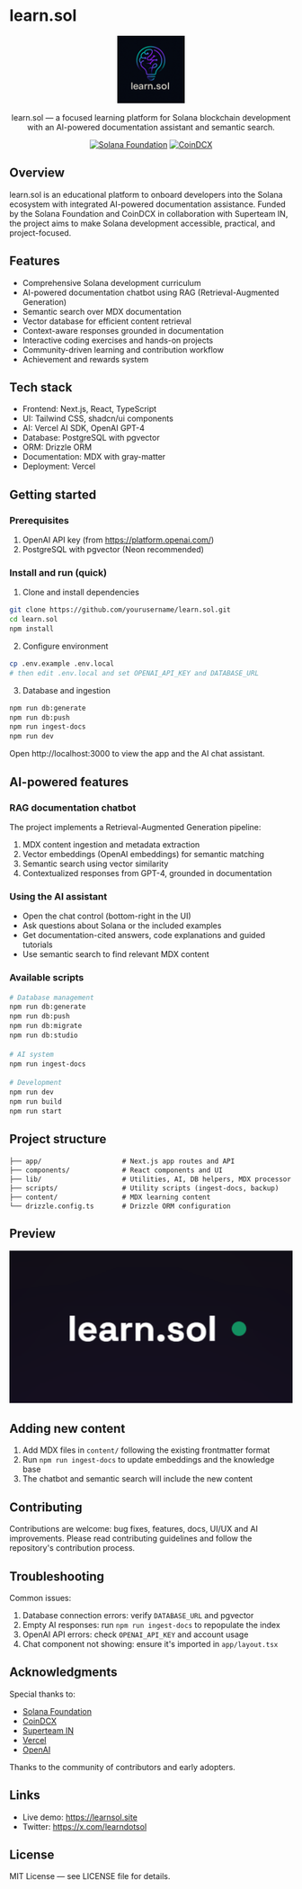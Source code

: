 # learn.sol

<div align="center">
  <img src="app/icon.ico" alt="Learn SOL Logo" width="120" />
  
  <p>learn.sol — a focused learning platform for Solana blockchain development with an AI-powered documentation assistant and semantic search.</p>

  [![Solana Foundation](https://img.shields.io/badge/Funded%20by-Solana%20Foundation-14F195?style=for-the-badge)](https://solana.com)
  [![CoinDCX](https://img.shields.io/badge/Funded%20by-CoinDCX-3366FF?style=for-the-badge)](https://coindcx.com)

</div>

## Overview

learn.sol is an educational platform to onboard developers into the Solana ecosystem with integrated AI-powered documentation assistance. Funded by the Solana Foundation and CoinDCX in collaboration with Superteam IN, the project aims to make Solana development accessible, practical, and project-focused.

## Features

- Comprehensive Solana development curriculum
- AI-powered documentation chatbot using RAG (Retrieval-Augmented Generation)
- Semantic search over MDX documentation
- Vector database for efficient content retrieval
- Context-aware responses grounded in documentation
- Interactive coding exercises and hands-on projects
- Community-driven learning and contribution workflow
- Achievement and rewards system

## Tech stack

- Frontend: Next.js, React, TypeScript
- UI: Tailwind CSS, shadcn/ui components
- AI: Vercel AI SDK, OpenAI GPT-4
- Database: PostgreSQL with pgvector
- ORM: Drizzle ORM
- Documentation: MDX with gray-matter
- Deployment: Vercel

## Getting started

### Prerequisites

1. OpenAI API key (from https://platform.openai.com/)
2. PostgreSQL with pgvector (Neon recommended)

### Install and run (quick)

1. Clone and install dependencies

```bash
git clone https://github.com/yourusername/learn.sol.git
cd learn.sol
npm install
```

2. Configure environment

```bash
cp .env.example .env.local
# then edit .env.local and set OPENAI_API_KEY and DATABASE_URL
```

3. Database and ingestion

```bash
npm run db:generate
npm run db:push
npm run ingest-docs
npm run dev
```

Open http://localhost:3000 to view the app and the AI chat assistant.

## AI-powered features

### RAG documentation chatbot

The project implements a Retrieval-Augmented Generation pipeline:

1. MDX content ingestion and metadata extraction
2. Vector embeddings (OpenAI embeddings) for semantic matching
3. Semantic search using vector similarity
4. Contextualized responses from GPT-4, grounded in documentation

### Using the AI assistant

- Open the chat control (bottom-right in the UI)
- Ask questions about Solana or the included examples
- Get documentation-cited answers, code explanations and guided tutorials
- Use semantic search to find relevant MDX content

### Available scripts

```bash
# Database management
npm run db:generate
npm run db:push
npm run db:migrate
npm run db:studio

# AI system
npm run ingest-docs

# Development
npm run dev
npm run build
npm run start
```

## Project structure

```
├── app/                    # Next.js app routes and API
├── components/             # React components and UI
├── lib/                    # Utilities, AI, DB helpers, MDX processor
├── scripts/                # Utility scripts (ingest-docs, backup)
├── content/                # MDX learning content
└── drizzle.config.ts       # Drizzle ORM configuration
```

## Preview

<div align="center">
  <img src="app/opengraph-image.png" alt="Learn SOL Preview" width="600" />
</div>

## Adding new content

1. Add MDX files in `content/` following the existing frontmatter format
2. Run `npm run ingest-docs` to update embeddings and the knowledge base
3. The chatbot and semantic search will include the new content

## Contributing

Contributions are welcome: bug fixes, features, docs, UI/UX and AI improvements. Please read contributing guidelines and follow the repository's contribution process.

## Troubleshooting

Common issues:

1. Database connection errors: verify `DATABASE_URL` and pgvector
2. Empty AI responses: run `npm run ingest-docs` to repopulate the index
3. OpenAI API errors: check `OPENAI_API_KEY` and account usage
4. Chat component not showing: ensure it's imported in `app/layout.tsx`

## Acknowledgments

Special thanks to:

- [Solana Foundation](https://solana.com)
- [CoinDCX](https://coindcx.com)
- [Superteam IN](https://superteam.fun/in)
- [Vercel](https://vercel.com)
- [OpenAI](https://openai.com)

Thanks to the community of contributors and early adopters.

## Links

- Live demo: https://learnsol.site
- Twitter: https://x.com/learndotsol

## License

MIT License — see LICENSE file for details.